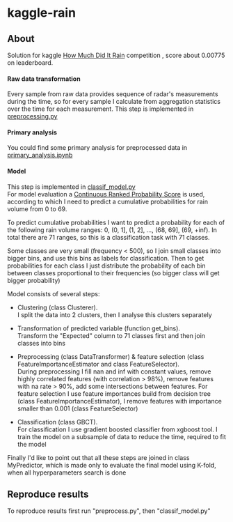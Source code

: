 # kaggle-rain

## About
Solution for kaggle [How Much Did It Rain](https://www.kaggle.com/c/how-much-did-it-rain) competition , score about 0.00775 on leaderboard. 

#### Raw data transformation
  Every sample from raw data provides sequence of radar's measurements during the time, so for every sample I calculate from aggregation statistics over the time for each measurement.
  This step is implemented in [preprocessing.py](https://github.com/alfiya400/kaggle-rain/blob/master/preprocessing.py)

#### Primary analysis

You could find some primary analysis for preprocessed data in [primary_analysis.ipynb](https://github.com/alfiya400/kaggle-rain/blob/master/primary_analysis.ipynb)

#### Model
This step is implemented in [classif_model.py](https://github.com/alfiya400/kaggle-rain/blob/master/classif_model.py)  
For model evaluation a [Continuous Ranked Probability Score](https://www.kaggle.com/c/how-much-did-it-rain/details/evaluation) is used, according to which I need to predict a cumulative probabilities for rain volume from 0 to 69.   

To predict cumulative probabilities I want to predict a probability for each of the following rain volume ranges: 0, (0, 1], (1, 2], ..., (68, 69], (69, +inf). In total there are 71 ranges, so this is a classification task with 71 classes.  

Some classes are very small (frequency < 500), so I join small classes into bigger bins, and use this bins as labels for classification. Then to get probabilities for each class I just distribute the probability of each bin between classes proportional to their frequencies (so bigger class will get bigger probability)

Model consists of several steps:
- Clustering (class Clusterer).  
   I split the data into 2 clusters, then I analyse this clusters separately

- Transformation of predicted variable (function get_bins).  
   Transform the "Expected" column to 71 classes first and then join classes into bins

- Preprocessing (class DataTransformer) & feature selection (class FeatureImportanceEstimator and class FeatureSelector).   
   During preprocessing I fill nan and inf with constant values, remove highly correlated features (with correlation > 98%), remove features with na rate > 90%, add some intersections between features.
For feature selection I use feature importances build from decision tree (class FeatureImportanceEstimator), I remove features with importance smaller than 0.001 (class FeatureSelector)

- Classification (class GBCT).  
   For classification I use gradient boosted classifier from xgboost tool. I train the model on a subsample of data to reduce the time, required to fit the model

Finally I'd like to point out that all these steps are joined in class MyPredictor, which is made only to evaluate the final model using K-fold, when all hyperparameters search is done


## Reproduce results
To reproduce results first run "preprocess.py", then "classif_model.py"

